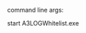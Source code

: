 command line args:

start A3LOGWhitelist.exe <RCON PORT> <RCON PASSWORD> <DB IP> <DB NAME> <DB USER> <DB PASSWORD>